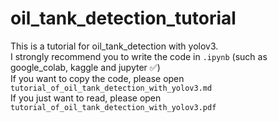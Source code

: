 # oil_tank_detection_tutorial
This is a tutorial for oil_tank_detection with yolov3.  
I strongly recommend you to write the code in ```.ipynb``` (such as google_colab, kaggle and jupyter ✅)  
If you want to copy the code, please open ```tutorial_of_oil_tank_detection_with_yolov3.md```  
If you just want to read, please open ```tutorial_of_oil_tank_detection_with_yolov3.pdf```  
